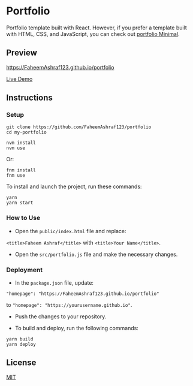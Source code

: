 # Portfolio

Portfolio template built with React. However, if you prefer a template built with HTML, CSS, and JavaScript, you can check out [portfolio Minimal](https://github.com/FaheemAshraf123/portfolio).

## Preview


https://FaheemAshraf123.github.io/portfolio

[Live Demo](https://FaheemAshraf123.github.io/portfolio)

## Instructions

### Setup

```shell
git clone https://github.com/FaheemAshraf123/portfolio
cd my-portfolio
```


```shell
nvm install
nvm use
```

Or:

```shell
fnm install
fnm use
```

To install and launch the project, run these commands:

```shell
yarn
yarn start
```

### How to Use

- Open the `public/index.html` file and replace:

`<title>Faheem Ashraf</title>` with `<title>Your Name</title>`.

- Open the `src/portfolio.js` file and make the necessary changes.

### Deployment

- In the `package.json` file, update:

`"homepage": "https://FaheemAshraf123.github.io/portfolio"`

to `"homepage": "https://yourusername.github.io"`.

- Push the changes to your repository.

- To build and deploy, run the following commands:

```shell
yarn build
yarn deploy
```

## License

[MIT](https://choosealicense.com/licenses/mit/)
